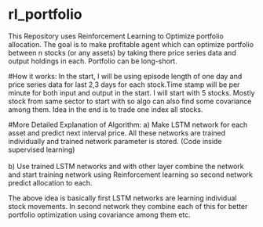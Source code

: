 # rl_portfolio
This Repository uses Reinforcement Learning to Optimize portfolio allocation. The goal is to make profitable agent which can optimize portfolio between n stocks (or any assets) by taking there price series data and output holdings in each. Portfolio can be long-short. 

#How it works:
In the start, I will be using episode length of one day and price series data for last 2,3 days for each stock.Time stamp will be per minute for both input and output in the start. I will start with 5 stocks. Mostly stock from same sector to start with so algo can also find some covariance among them. Idea in the end is to trade one index all stocks. 

#More Detailed Explanation of Algorithm:
a) Make LSTM network for each asset and predict next interval price. All these networks are trained individually and trained network parameter is stored. (Code inside supervised learning) <br>  
b) Use trained LSTM networks and with other layer combine the network and start training network using Reinforcement learning so second network predict allocation to each. 

The above idea is basically first LSTM networks are learning individual stock movements. In second network they combine each of this for better portfolio optimization using covariance among them etc.

